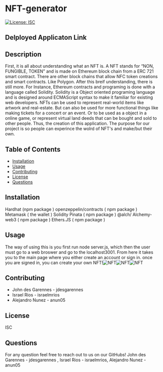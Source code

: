 # NFT-generator
  [![License: ISC](https://img.shields.io/badge/License-ISC-blue.svg)](https://opensource.org/licenses/ISC)
  
  ## Delployed Applicaton Link 
  

  ## Description
  First, it is all about understanding what an NFT is. A NFT stands for “NON, FUNGIBLE, TOKEN” and is made on Ethereum block chain from a ERC 721 smart contract. There are other   block chains that allow NFC token creations and smart contracts. Like Polygon. After this breif understanding, there is still more. For Instance, Ethereum contracts and         programing is done with a language called Solidity. Solidity is a Object oriented programing language and is designed around ECMAScript syntax to make it familiar for existing   web developers. NFTs can be used to represent real-world items like artwork and real-estate. But can also be used for more functional things like making tickets for a concert   or an event. Or to be used as a object in a online game, or represent virtual land deeds that can be bought and sold to other people. Thus, the creation of this application. 
  The purpose for our project is so people can experince the wolrd of NFT's and make/but their own. 


  ## Table of Contents
  * [Installation](#installation)
  * [Usage](#Usage)
  * [Contributing](#Contributing)
  * [License](#License)
  * [Questions](#Questions)

  ## Installation
  Hardhat (npm package )
  openzeppelin/contracts ( npm package ) 
  Metamask ( the wallet )
  Solidity 
  Pinata ( npm package ) 
  @alch/ Alchemy-web3 ( npm package ) 
  Ethers.JS ( npm package ) 


  ## Usage
  The way of using this is you first run node server.js, which then the user must go to a web broswer and go to the localhost3001. From here it takes you to the main page where   you either create an account or sign in. once you are signed in, you can create your own NFT!![NFT](https://user-images.githubusercontent.com/88000788/143970113-5a1d2fbf-23cf-4973-88a6-3262b9605f3d.png)![NFT](https://files.slack.com/files-pri/T028RNM7C4C-F02NYH0EP6X/screen_shot_2021-11-29_at_5.40.51_pm.jpg)![NFT](https://user-images.githubusercontent.com/88000788/143970445-05d150be-b31d-4956-adda-2102d6a1b885.png)




  ## Contributing
 * John des Garennes - jdesgarennes
 *  Israel Rios - israelmrios 
 *  Alejandro Nunez - anun05

  ## License
  ISC 

  ## Questions
  For any question feel free to reach out to us on our GitHubs! 
   John des Garennes - jdesgarennes , Israel Rios - israelmrios, Alejandro Nunez - anun05
